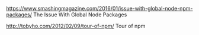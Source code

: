 
https://www.smashingmagazine.com/2016/01/issue-with-global-node-npm-packages/ The Issue With Global Node Packages

http://tobyho.com/2012/02/09/tour-of-npm/ Tour of npm
